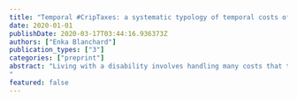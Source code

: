 ```yaml
---
title: "Temporal #CripTaxes: a systematic typology of temporal costs of disability"
date: 2020-01-01
publishDate: 2020-03-17T03:44:16.936373Z
authors: ["Enka Blanchard"]
publication_types: ["3"]
categories: ["preprint"]
abstract: "Living with a disability involves handling many costs that the general population is not aware of, which have recently been denounced in the online #CripTax campaign. Those costs can be split into many categories, the principal ones being financial costs (from buying specialised equipment to higher insurance premiums), psychological costs (with increased stress and mental loads), and finally temporal costs. Those temporal costs can be organised into a hierarchy, starting with the simplest costs arising from decreased efficiency when performing basic physical tasks. Well-meaning individuals and institutions, by trying to address the issues of this first layer, often create new types of temporal costs. This applies semi-recursively as new sets of measures and behaviours try to compensate those new costs. This article proposes a decomposition of those temporal costs into such a hierarchical structure, along with an analysis of how they are perceived by the public, which is a central component of the upper layers. 
"
featured: false
---
```



